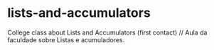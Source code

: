 # lists-and-accumulators
College class about Lists and Accumulators (first contact) // Aula da faculdade sobre Listas e acumuladores.
